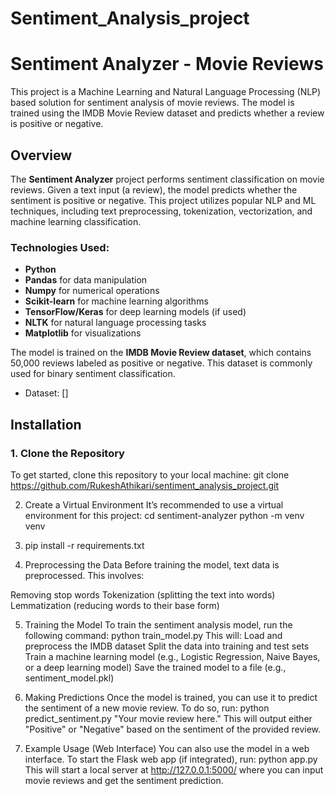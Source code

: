 # Sentiment_Analysis_project

# Sentiment Analyzer - Movie Reviews

This project is a Machine Learning and Natural Language Processing (NLP) based solution for sentiment analysis of movie reviews. The model is trained using the IMDB Movie Review dataset and predicts whether a review is positive or negative.

## Overview

The **Sentiment Analyzer** project performs sentiment classification on movie reviews. Given a text input (a review), the model predicts whether the sentiment is positive or negative. This project utilizes popular NLP and ML techniques, including text preprocessing, tokenization, vectorization, and machine learning classification.

### Technologies Used:
- **Python**
- **Pandas** for data manipulation
- **Numpy** for numerical operations
- **Scikit-learn** for machine learning algorithms
- **TensorFlow/Keras** for deep learning models (if used)
- **NLTK** for natural language processing tasks
- **Matplotlib** for visualizations


The model is trained on the **IMDB Movie Review dataset**, which contains 50,000 reviews labeled as positive or negative. This dataset is commonly used for binary sentiment classification.

- Dataset: [] 

## Installation

### 1. Clone the Repository

To get started, clone this repository to your local machine:
git clone https://github.com/RukeshAthikari/sentiment_analysis_project.git

 2. Create a Virtual Environment
It’s recommended to use a virtual environment for this project:
cd sentiment-analyzer
python -m venv venv

3. pip install -r requirements.txt

4. Preprocessing the Data
Before training the model, text data is preprocessed. This involves:

Removing stop words
Tokenization (splitting the text into words)
Lemmatization (reducing words to their base form)

5. Training the Model
To train the sentiment analysis model, run the following command:
python train_model.py
This will:
Load and preprocess the IMDB dataset
Split the data into training and test sets
Train a machine learning model (e.g., Logistic Regression, Naive Bayes, or a deep learning model)
Save the trained model to a file (e.g., sentiment_model.pkl)

6. Making Predictions
Once the model is trained, you can use it to predict the sentiment of a new movie review. To do so, run:
python predict_sentiment.py "Your movie review here."
This will output either "Positive" or "Negative" based on the sentiment of the provided review.

7. Example Usage (Web Interface)
You can also use the model in a web interface. To start the Flask web app (if integrated), run:
python app.py
This will start a local server at http://127.0.0.1:5000/ where you can input movie reviews and get the sentiment prediction.

